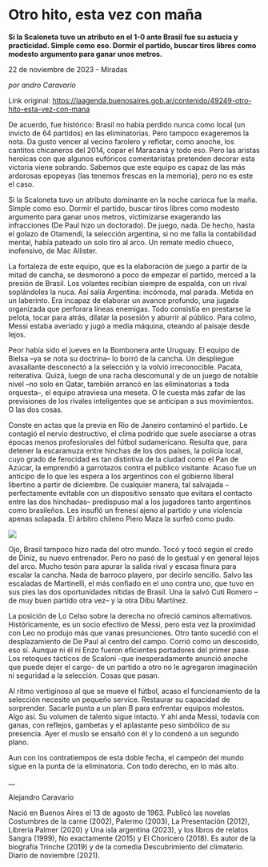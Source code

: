 # Otro hito, esta vez con maña

**Si la Scaloneta tuvo un atributo en el 1-0 ante Brasil fue su astucia y practicidad. Simple como eso. Dormir el partido, buscar tiros libres como modesto argumento para ganar unos metros.**

22 de noviembre de 2023 - Miradas

_por andro Caravario_

Link original: https://laagenda.buenosaires.gob.ar/contenido/49249-otro-hito-esta-vez-con-mana



De acuerdo, fue histórico: Brasil no había perdido nunca como local (un invicto de 64 partidos) en las eliminatorias. Pero tampoco exageremos la nota. Da gusto vencer al vecino farolero y reflotar, como anoche, los cantitos chicaneros del 2014, copar el Maracaná y todo eso. Pero las aristas heroicas con que algunos eufóricos comentaristas pretenden decorar esta victoria viene sobrando. Sabemos que este equipo es capaz de las más ardorosas epopeyas (las tenemos frescas en la memoria), pero no es este el caso.




Si la Scaloneta tuvo un atributo dominante en la noche carioca fue la maña. Simple como eso. Dormir el partido, buscar tiros libres como modesto argumento para ganar unos metros, victimizarse exagerando las infracciones (De Paul hizo un doctorado). De juego, nada. De hecho, hasta el golazo de Otamendi, la selección argentina, si no me falla la contabilidad mental, había pateado un solo tiro al arco. Un remate medio chueco, inofensivo, de Mac Allister.




La fortaleza de este equipo, que es la elaboración de juego a partir de la mitad de cancha, se desmoronó a poco de empezar el partido, merced a la presión de Brasil. Los volantes recibían siempre de espalda, con un rival soplándoles la nuca. Así salía Argentina: incómoda, mal parada. Metida en un laberinto. Era incapaz de elaborar un avance profundo, una jugada organizada que perforara líneas enemigas. Todo consistía en prestarse la pelota, tocar para atrás, dilatar la posesión y aburrir al público. Para colmo, Messi estaba averiado y jugó a media máquina, oteando al paisaje desde lejos.




Peor había sido el jueves en la Bombonera ante Uruguay. El equipo de Bielsa –ya se nota su doctrina– lo borró de la cancha. Un despliegue avasallante desconectó a la selección y la volvió irreconocible. Pacata, reiterativa. Quizá, luego de una racha descomunal y de un juego de notable nivel –no solo en Qatar, también arrancó en las eliminatorias a toda orquesta–, el equipo atraviesa una meseta. O le cuesta más zafar de las previsiones de los rivales inteligentes que se anticipan a sus movimientos. O las dos cosas.




Conste en actas que la previa en Rio de Janeiro contaminó el partido. Le contagió el nervio destructivo, el clima podrido que suele asociarse a otras épocas menos profesionales del fútbol sudamericano. Resulta que, para detener la escaramuza entre hinchas de los dos países, la policía local, cuyo grado de ferocidad es tan distintiva de la ciudad como el Pan de Azúcar, la emprendió a garrotazos contra el público visitante. Acaso fue un anticipo de lo que les espera a los argentinos con el gobierno liberal libertino a partir de diciembre. De cualquier manera, tal salvajada –perfectamente evitable con un dispositivo sensato que evitara el contacto entre las dos hinchadas– predispuso mal a los jugadores tanto argentinos como brasileños. Les insufló un frenesí ajeno al partido y una violencia apenas solapada. El árbitro chileno Piero Maza la surfeó como pudo.




[![](https://img.youtube.com/vi/34I8PW17TII/0.jpg)](https://www.youtube.com/watch?v=34I8PW17TII)




Ojo, Brasil tampoco hizo nada del otro mundo. Tocó y tocó según el credo de Diniz, su nuevo entrenador. Pero no pasó de lo gestual y en general lejos del arco. Mucho tesón para apurar la salida rival y escasa finura para escalar la cancha. Nada de barroco playero, por decirlo sencillo. Salvo las escaladas de Martinelli, el más confiado en el uno contra uno, que tuvo en sus pies las dos oportunidades nítidas de Brasil. Una la salvó Cuti Romero –de muy buen partido otra vez– y la otra Dibu Martínez.




La posición de Lo Celso sobre la derecha no ofreció caminos alternativos. Históricamente, es un socio efectivo de Messi, pero esta vez la proximidad con Leo no produjo más que vanas presunciones. Otro tanto sucedió con el desplazamiento de De Paul al centro del campo. Corrió como un descosido, eso sí. Aunque ni él ni Enzo fueron eficientes portadores del primer pase. Los retoques tácticos de Scaloni -que inesperadamente anunció anoche que puede dejer el cargo- de un partido a otro no le agregaron imaginación ni seguridad a la selección. Cosas que pasan.




Al ritmo vertiginoso al que se mueve el fútbol, acaso el funcionamiento de la selección necesite un pequeño service. Restaurar su capacidad de sorprender. Sacarle punta a un plan B para enfrentar equipos molestos. Algo así. Su volumen de talento sigue intacto. Y ahí anda Messi, todavía con ganas, con reflejos, gambetas y el aplastante peso simbólico de su presencia. Ayer el muslo se ensañó con él y lo condenó a un segundo plano.




Aun con los contratiempos de esta doble fecha, el campeón del mundo sigue en la punta de la eliminatoria. Con todo derecho, en lo más alto.




\_\_




Alejandro Caravario




Nació en Buenos Aires el 13 de agosto de 1963. Publicó las novelas Costumbres de la carne (2002), Palermo (2003), La Presentación (2012), Librería Palmer (2020) y Una isla argentina (2023), y los libros de relatos Sangra (1999), No exactamente (2015) y El Choricero (2018). Es autor de la biografía Trinche (2019) y de la comedia Descubrimiento del climaterio. Diario de noviembre (2021).



